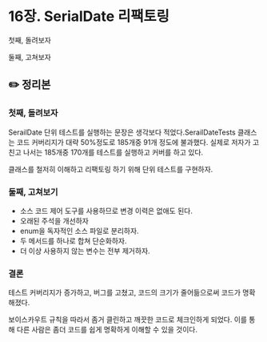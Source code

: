 # 16장. SerialDate 리팩토링

첫째, 돌려보자

둘째, 고쳐보자

## ✏️ 정리본

### 첫째, 돌려보자

SerailDate 단위 테스트를 실행하는 문장은 생각보다 적었다.SerailDateTests 클래스는 코드 커버리지가 대략 50%정도로 185개중 91개 정도에 불과했다. 실제로 저자가 고친고 나서는 185개중 170개를 테스트를 실행하고 커버를 하고 있다.

클래스를 철저히 이해하고 리팩토링 하기 위해 단위 테스트를 구현하자.

### 둘째, 고쳐보기

- 소스 코드 제어 도구를 사용하므로 변경 이력은 없애도 된다.
- 오래된 주석을 개선하자
- enum을 독자적인 소스 파일로 분리하자.
- 두 메서드를 하나로 합쳐 단순화하자.
- 더 이상 사용하지 않는 변수는 전부 제거하자.

### 결론

테스트 커버리지가 증가하고, 버그를 고쳤고, 코드의 크기가 줄어듦으로써 코드가 명확해졌다.

보이스카우트 규칙을 따라서 좀거 클린하고 깨끗한 코드로 체크인하게 되었다. 이를 통해 다른 사람은 좀더 코드를 쉽게 명확하게 이해할 수 있을 것이다.
